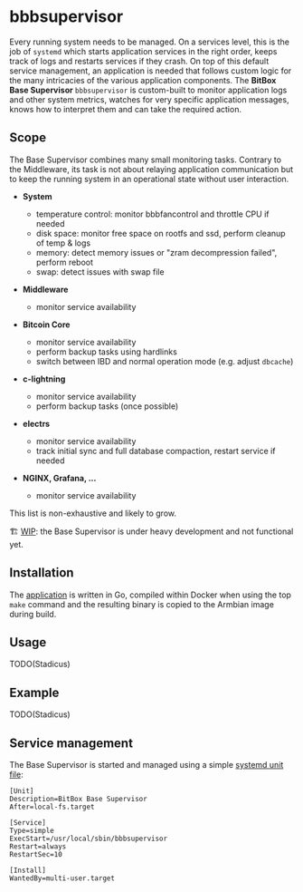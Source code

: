 # bbbsupervisor

Every running system needs to be managed.
On a services level, this is the job of `systemd` which starts application services in the right order, keeps track of logs and restarts services if they crash.
On top of this default service management, an application is needed that follows custom logic for the many intricacies of the various application components.
The **BitBox Base Supervisor** `bbbsupervisor` is custom-built to monitor application logs and other system metrics, watches for very specific application messages, knows how to interpret them and can take the required action.

## Scope

The Base Supervisor combines many small monitoring tasks. Contrary to the Middleware, its task is not about relaying application communication but to keep the running system in an operational state without user interaction.

* **System**
  * temperature control: monitor bbbfancontrol and throttle CPU if needed
  * disk space: monitor free space on rootfs and ssd, perform cleanup of temp & logs
  * memory: detect memory issues or "zram decompression failed", perform reboot
  * swap: detect issues with swap file

* **Middleware**
  * monitor service availability

* **Bitcoin Core**
  * monitor service availability
  * perform backup tasks using hardlinks
  * switch between IBD and normal operation mode (e.g. adjust `dbcache`)

* **c-lightning**
  * monitor service availability
  * perform backup tasks (once possible)

* **electrs**
  * monitor service availability
  * track initial sync and full database compaction, restart service if needed

* **NGINX, Grafana, ...**
  * monitor service availability

This list is non-exhaustive and likely to grow.

🏗️ [WIP](https://github.com/shiftdevices/bitbox-base-internal/issues/142): the Base Supervisor is under heavy development and not functional yet.

## Installation

The [application](bbbsupervisor.go) is written in Go, compiled within Docker when using the top `make` command and the resulting binary is copied to the Armbian image during build.

## Usage

TODO(Stadicus)

## Example

TODO(Stadicus)

## Service management

The Base Supervisor is started and managed using a simple [systemd unit file](bbbsupervisor.service):

```
[Unit]
Description=BitBox Base Supervisor
After=local-fs.target

[Service]
Type=simple
ExecStart=/usr/local/sbin/bbbsupervisor
Restart=always
RestartSec=10

[Install]
WantedBy=multi-user.target
```
